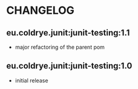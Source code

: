 # CHANGELOG

## eu.coldrye.junit:junit-testing:1.1

- major refactoring of the parent pom

## eu.coldrye.junit:junit-testing:1.0

- initial release


